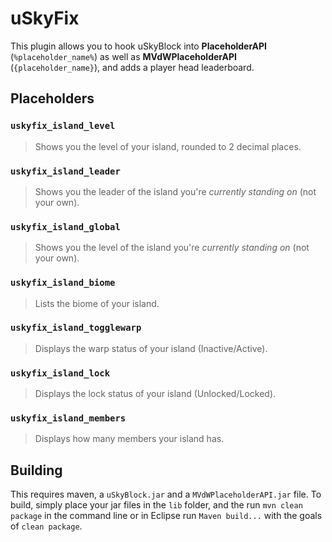 # uSkyFix
This plugin allows you to hook uSkyBlock into **PlaceholderAPI** (`%placeholder_name%`) as well as **MVdWPlaceholderAPI** (`{placeholder_name}`), and adds a player head leaderboard.

## Placeholders
### `uskyfix_island_level`
> Shows you the level of your island, rounded to 2 decimal places.

### `uskyfix_island_leader`
> Shows you the leader of the island you're *currently standing on* (not your own).

### `uskyfix_island_global`
> Shows you the level of the island you're *currently standing on* (not your own).

### `uskyfix_island_biome`
> Lists the biome of your island.

### `uskyfix_island_togglewarp`
> Displays the warp status of your island (Inactive/Active).

### `uskyfix_island_lock`
> Displays the lock status of your island (Unlocked/Locked).

### `uskyfix_island_members`
> Displays how many members your island has.

## Building
This requires maven, a `uSkyBlock.jar` and a `MVdWPlaceholderAPI.jar` file. To build, simply place your jar files in the `lib` folder, and the run `mvn clean package` in the command line or in Eclipse run `Maven build...` with the goals of `clean package`.
